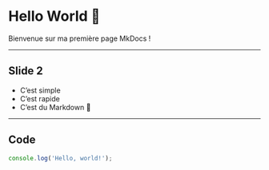 # Hello World 👋

Bienvenue sur ma première page MkDocs !

---

## Slide 2

- C’est simple
- C’est rapide
- C’est du Markdown 🚀

---

## Code

```js
console.log('Hello, world!');
``` 